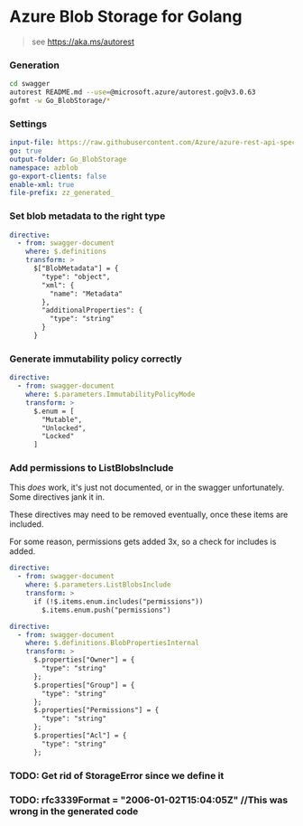 # Azure Blob Storage for Golang

> see https://aka.ms/autorest

### Generation
```bash
cd swagger
autorest README.md --use=@microsoft.azure/autorest.go@v3.0.63
gofmt -w Go_BlobStorage/*
```

### Settings
``` yaml
input-file: https://raw.githubusercontent.com/Azure/azure-rest-api-specs/storage-dataplane-preview/specification/storage/data-plane/Microsoft.BlobStorage/preview/2020-08-04/blob.json
go: true
output-folder: Go_BlobStorage
namespace: azblob
go-export-clients: false
enable-xml: true
file-prefix: zz_generated_
```

### Set blob metadata to the right type

```yaml
directive:
  - from: swagger-document
    where: $.definitions
    transform: >
      $["BlobMetadata"] = {
        "type": "object",
        "xml": {
          "name": "Metadata"
        },
        "additionalProperties": {
          "type": "string"
        }
      }
```

### Generate immutability policy correctly

```yaml
directive:
  - from: swagger-document
    where: $.parameters.ImmutabilityPolicyMode
    transform: >
      $.enum = [
        "Mutable",
        "Unlocked",
        "Locked"
      ]
```

### Add permissions to ListBlobsInclude

This *does* work, it's just not documented, or in the swagger unfortunately. Some directives jank it in.

These directives may need to be removed eventually, once these items are included.

For some reason, permissions gets added 3x, so a check for includes is added.

```yaml
directive:
  - from: swagger-document
    where: $.parameters.ListBlobsInclude
    transform: >
      if (!$.items.enum.includes("permissions"))
        $.items.enum.push("permissions")
```

```yaml
directive:
  - from: swagger-document
    where: $.definitions.BlobPropertiesInternal
    transform: >
      $.properties["Owner"] = {
        "type": "string"
      };
      $.properties["Group"] = {
        "type": "string"
      };
      $.properties["Permissions"] = {
        "type": "string"
      };
      $.properties["Acl"] = {
        "type": "string"
      };
```

### TODO: Get rid of StorageError since we define it
### TODO: rfc3339Format = "2006-01-02T15:04:05Z" //This was wrong in the generated code
